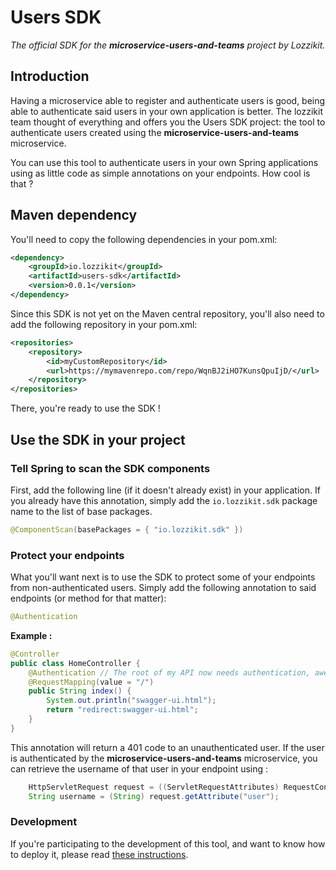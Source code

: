 # Users SDK

*The official SDK for the **microservice-users-and-teams** project by Lozzikit.*

## Introduction

Having a microservice able to register and authenticate users is good, being able to authenticate 
said users in your own application is better. The lozzikit team thought of everything and 
offers you the Users SDK project: the tool to authenticate users created using the 
**microservice-users-and-teams** microservice. 

You can use this tool to authenticate users in your own Spring applications using as little code as 
simple annotations on your endpoints. How cool is that ?

## Maven dependency

You'll need to copy the following dependencies in your pom.xml:

```xml
<dependency>
    <groupId>io.lozzikit</groupId>
    <artifactId>users-sdk</artifactId>
    <version>0.0.1</version>
</dependency>
```

Since this SDK is not yet on the Maven central repository, you'll also need to add the following 
repository in your pom.xml:

```xml
<repositories>
    <repository>
        <id>myCustomRepository</id>
        <url>https://mymavenrepo.com/repo/WqnBJ2iHO7KunsQpuIjD/</url>
    </repository>
</repositories>
``` 

There, you're ready to use the SDK !

## Use the SDK in your project

### Tell Spring to scan the SDK components 

First, add the following line (if it doesn't already exist) in your application. If you already have this annotation, simply add the `io.lozzikit.sdk` package name to the list of base packages.

```java
@ComponentScan(basePackages = { "io.lozzikit.sdk" })
```

### Protect your endpoints

What you'll want next is to use the SDK to protect some of your endpoints from non-authenticated users. Simply add the 
following annotation to said endpoints (or method for that matter):

```java
@Authentication
```

**Example :**

```java
@Controller
public class HomeController {
    @Authentication // The root of my API now needs authentication, awesome !
    @RequestMapping(value = "/")
    public String index() {
        System.out.println("swagger-ui.html");
        return "redirect:swagger-ui.html";
    }
}

```

This annotation will return a 401 code to an unauthenticated user. If the user is authenticated by 
the **microservice-users-and-teams** microservice, you can retrieve the username of that user in your 
endpoint using :

```java
    HttpServletRequest request = ((ServletRequestAttributes) RequestContextHolder.currentRequestAttributes()).getRequest();
    String username = (String) request.getAttribute("user");
```

### Development 

If you're participating to the development of this tool, and want to know how to deploy it, please read 
[these instructions](deploy/).




